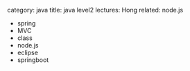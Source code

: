 category: java
title: java level2
lectures: Hong
related: node.js

- spring
- MVC
- class
- node.js
- eclipse
- springboot
